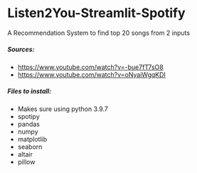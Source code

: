# Listen2You-Streamlit-Spotify
A Recommendation System to find top 20 songs from 2 inputs


##### Sources: 
* https://www.youtube.com/watch?v=-bue7fT7sO8
* https://www.youtube.com/watch?v=oNyaiWgqKDI



##### Files to install:
* Makes sure using python 3.9.7
* spotipy
* pandas
* numpy
* matplotlib
* seaborn
* altair
* pillow
